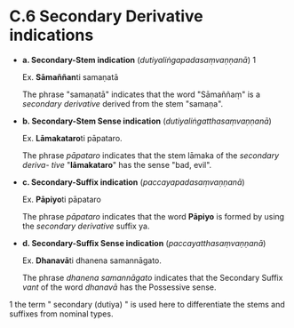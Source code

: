 # **C.6 Secondary Derivative indications**   

 - **a. Secondary-Stem indication** (*dutiyaliṅgapadasaṃvaṇṇanā*) 1 

   Ex. **Sāmaññan**ti samaṇatā 
   
   The phrase "samaṇatā" indicates that the word "Sāmaññaṃ" is a *secondary 
derivative* derived from the stem "samaṇa". 

 - **b. Secondary-Stem Sense indication** (*dutiyaliṅgatthasaṃvaṇṇanā*)  

    Ex. **Lāmakataro**ti pāpataro. 
    
    The phrase *pāpataro* indicates that the stem lāmaka of the *secondary deriva-
tive* "**lāmakataro**" has the sense "bad, evil". 

 - **c. Secondary-Suffix indication** (*paccayapadasaṃvaṇṇanā*)  
  
    Ex. **Pāpiyo**ti pāpataro 
    
    The phrase *pāpataro* indicates that the word **Pāpiyo** is formed by using the 
*secondary derivative* suffix ya.   
 - **d. Secondary-Suffix Sense indication** (*paccayatthasaṃvaṇṇanā*)  
  
   Ex. **Dhanavā**ti dhanena samannāgato. 
   
   The phrase *dhanena samannāgato* indicates that the Secondary Suffix *vant* 
of the word *dhanavā* has the Possessive sense. 


1  the term " secondary (dutiya) " is used here to differentiate the stems and suffixes from nominal types.